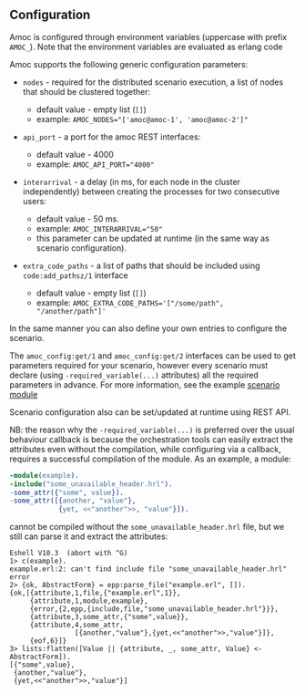 ## Configuration

Amoc is configured through environment variables (uppercase with prefix ``AMOC_``).
Note that the environment variables are evaluated as erlang code

Amoc supports the following generic configuration parameters:

* ``nodes`` - required for the distributed scenario execution, a list of nodes that should be clustered together:
    * default value - empty list (`[]`)
    * example: `AMOC_NODES="['amoc@amoc-1', 'amoc@amoc-2']"`

* ``api_port`` - a port for the amoc REST interfaces:
    * default value - 4000
    * example: `AMOC_API_PORT="4000"`
                                      
* ``interarrival`` - a delay (in ms, for each node in the cluster independently) between creating the processes
  for two consecutive users:
    * default value - 50 ms.
    * example: `AMOC_INTERARRIVAL="50"`
    * this parameter can be updated at runtime (in the same way as scenario configuration).

* ``extra_code_paths`` - a list of paths that should be included using `code:add_pathsz/1` interface
    * default value - empty list (`[]`)
    * example: `AMOC_EXTRA_CODE_PATHS='["/some/path", "/another/path"]'`

In the same manner you can also define your own entries to configure the scenario.

The ``amoc_config:get/1`` and ``amoc_config:get/2`` interfaces can be used to get
parameters required for your scenario, however every scenario must declare (using
`-required_variable(...)` attributes) all the required parameters in advance. For more
information, see the example [scenario module](../integration_test/dummy_scenario.erl)

Scenario configuration also can be set/updated at runtime using REST API.

NB: the reason why the `-required_variable(...)` is preferred over the usual behaviour
callback is because the orchestration tools can easily extract the attributes even
without the compilation, while configuring via a callback, requires a successful
compilation of the module. As an example, a module:
```erlang
-module(example).
-include("some_unavailable_header.hrl").
-some_attr({"some", value}).
-some_attr([{another, "value"}, 
            {yet, <<"another">>, "value"}]).
```
cannot be compiled without the ``some_unavailable_header.hrl`` file, but we still
can parse it and extract the attributes:
```
Eshell V10.3  (abort with ^G)
1> c(example).
example.erl:2: can't find include file "some_unavailable_header.hrl"
error
2> {ok, AbstractForm} = epp:parse_file("example.erl", []).
{ok,[{attribute,1,file,{"example.erl",1}},
     {attribute,1,module,example},
     {error,{2,epp,{include,file,"some_unavailable_header.hrl"}}},
     {attribute,3,some_attr,{"some",value}}, 
     {attribute,4,some_attr,
                [{another,"value"},{yet,<<"another">>,"value"}]}, 
     {eof,6}]}
3> lists:flatten([Value || {attribute, _, some_attr, Value} <- AbstractForm]).
[{"some",value},
 {another,"value"},
 {yet,<<"another">>,"value"}]

```
